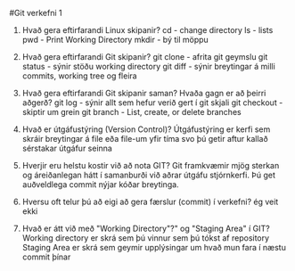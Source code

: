 #Git verkefni 1
1. Hvað gera eftirfarandi Linux skipanir?
    cd - change directory
    ls - lists
    pwd - Print Working Directory
    mkdir - bý til möppu

2. Hvað gera eftirfarandi Git skipanir?
    git clone - afrita git geymslu
    git status - sýnir stöðu working directory
    git diff - sýnir breytingar á milli commits, working tree og fleira

3. Hvað gera eftirfarandi Git skipanir saman? Hvaða gagn er að þeirri aðgerð?
    git log - sýnir allt sem hefur verið gert í git skjali
    git checkout - skiptir um grein
    git branch -  List, create, or delete branches

4. Hvað er útgáfustýring (Version Control)?
    Útgáfustýring er kerfi sem skráir breytingar á file eða file-um yfir tíma svo þú getir aftur kallað sérstakar útgáfur seinna

5. Hverjir eru helstu kostir við að nota GIT?
    Git framkvæmir mjög sterkan og áreiðanlegan hátt í samanburði við aðrar útgáfu stjórnkerfi. Þú get auðveldlega commit nýjar kóðar breytinga.

6. Hversu oft telur þú að eigi að gera færslur (commit) í verkefni?
     ég veit ekki

7. Hvað er átt við með "Working Directory"?" og "Staging Area" í GIT?
    Working directory er skrá sem þú vinnur sem þú tókst af repository
    Staging Area er skrá sem geymir upplýsingar um hvað mun fara í næstu commit þínar